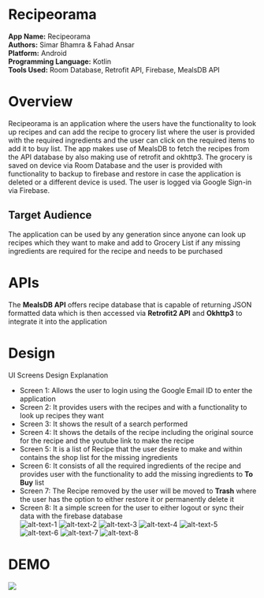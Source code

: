 # Recipeorama
**App Name:** Recipeorama <br>
**Authors:** Simar Bhamra & Fahad Ansar <br>
**Platform:** Android <br>
**Programming Language:** Kotlin <br>
**Tools Used:** Room Database, Retrofit API, Firebase, MealsDB API <br>
# Overview
Recipeorama is an application where the users have the functionality to look up recipes and can add the recipe to grocery list where the user is provided with the required ingredients and the user can click on the required items to add it to buy list. The app makes use of MealsDB to fetch the recipes from the API database by also making use of retrofit and okhttp3. The grocery is saved on device via Room Database and the user is provided with functionality to backup to firebase and restore in case the application is deleted or a different device is used. The user is logged via Google Sign-in via Firebase.
## Target Audience
The application can be used by any generation since anyone can look up recipes which they want to make and add to Grocery List if any missing ingredients are required for the recipe and needs to be purchased
# APIs
The **MealsDB API** offers recipe database that is capable of returning JSON formatted data which is then accessed via **Retrofit2 API** and **Okhttp3** to integrate it into the application
# Design
UI Screens Design Explanation
* Screen 1: Allows the user to login using the Google Email ID to enter the application
* Screen 2: It provides users with the recipes and with a functionality to look up recipes they want
* Screen 3: It shows the result of a search performed 
* Screen 4: It shows the details of the recipe including the original source for the recipe and the youtube link to make the recipe
* Screen 5: It is a list of Recipe that the user desire to make and within contains the shop list for the missing ingredients
* Screen 6: It consists of all the required ingredients of the recipe and provides user with the functionality to add the missing ingredients to **To Buy** list
* Screen 7: The Recipe removed by the user will be moved to **Trash** where the user has the option to either restore it or permanently delete it
* Screen 8: It a simple screen for the user to either logout or sync their data with the firebase database <br>
![alt-text-1](./AppScreens/LoginScreen.jpeg) ![alt-text-2](./AppScreens/RecipeList.jpeg) ![alt-text-3](./AppScreens/SearchRecipe.jpeg) ![alt-text-4](./AppScreens/RecipeDetails.jpeg) ![alt-text-5](./AppScreens/GroceryList.jpeg) ![alt-text-6](./AppScreens/ToShopList.jpeg) ![alt-text-7](./AppScreens/TrashList.jpeg) ![alt-text-8](./AppScreens/Settings.jpeg)
# DEMO
![](./AppScreens/AppDemo.gif)
